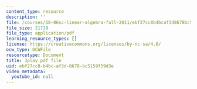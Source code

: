 ```yaml
---
content_type: resource
description: ''
file: /courses/18-06sc-linear-algebra-fall-2011/ebf27cc8b4bcaf3d8678bc5159f59d3e_B17h10EF59g.pdf
file_size: 21739
file_type: application/pdf
learning_resource_types: []
license: https://creativecommons.org/licenses/by-nc-sa/4.0/
ocw_type: OCWFile
resourcetype: Document
title: 3play pdf file
uid: ebf27cc8-b4bc-af3d-8678-bc5159f59d3e
video_metadata:
  youtube_id: null
---
```

